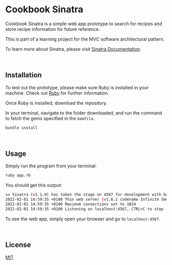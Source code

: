 # Cookbook Sinatra

Cookbook Sinatra is a simple web app prototype to search for recipes and store recipe information for future reference.

This is part of a learning project for the MVC software architectural pattern.

To learn more about Sinatra, please visit [Sinatra Documentation](https://sinatrarb.com/documentation.html).

<br>

## Installation

To test out the prototype, please make sure Ruby is installed in your machine.
Check out [Ruby](https://www.ruby-lang.org/en/documentation/installation/#rubyinstaller) for further information.

Once Ruby is installed, download the repository.

In your terminal, navigate to the folder downloaded, and run the command to fetch the gems specified in the ```Gemfile```.

```bash
bundle install
```

<br>

## Usage

Simply run the program from your terminal:

```bash
ruby app.rb
```

You should get this output:
```bash
== Sinatra (v2.1.0) has taken the stage on 4567 for development with backup from Thin
2022-02-01 14:59:35 +0100 Thin web server (v1.8.1 codename Infinite Smoothie)
2022-02-01 14:59:35 +0100 Maximum connections set to 1024
2022-02-01 14:59:35 +0100 Listening on localhost:4567, CTRL+C to stop
```

To see the web app, simply open your browser and go to ```localhost:4567```.

<br>

## License

[MIT](https://choosealicense.com/licenses/mit/)
